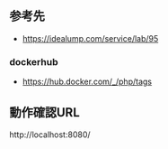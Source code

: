 
## 参考先
- https://idealump.com/service/lab/95

### dockerhub
- https://hub.docker.com/_/php/tags

## 動作確認URL
http://localhost:8080/
